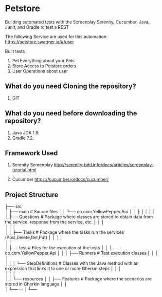 # Petstore

Building automated tests with the Screenplay Serenity, Cucumber, Java, Junit, and Gradle to test a REST

The following Service are used for this automation:
https://petstore.swagger.io/#/user

Built tests

1. Pet Everything about your Pets
2. Store Access to Petstore orders
3. User Operations about user

What do you need Cloning the repository?
---------------------------------------------------
1. GIT

What do you need before downloading the repository?
---------------------------------------------------

1. Java JDK 1.8.
2. Gradle 7.2.

Framework Used
-------------
 1. Serenity Screenplay
    http://serenity-bdd.info/docs/articles/screenplay-tutorial.html
   
 2. Cucumber
    https://cucumber.io/docs/cucumber/
    
    
Project Structure
------------------

├── src              
│   ├── main                         # Source files 
│   │   └── co.com.YellowPepper.Api
│   │       ├
│   │       │
│   │       ├── Questions            # Package where classes are stored to obtain data from the service, response from the service, etc.
│   │       │  
│   │       │                         
│   │       ├── Tasks                # Package where the tasks run the services (Post,Delete,Get,Put)
│   │ 
│   │      
│   │                        
│   ├── test                         # Files for the execution of the tests
│   │   ├── co.com.YellowPepper.Api
│   │   │   ├── Runners              # Test execution classes
│   │   │   │   
│   │   │   └── StepDefinitions      # Classes with the Java method with an expression that links it to one or more Gherkin steps
│   │   │       
│   │   │    
│   │   └── resources
│   │       ├── Features             # Package where the scenarios are stored in Gherkin language
│   │      
│   └── ···
│
└──

 


